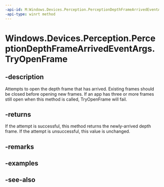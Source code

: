 ----api-id: M:Windows.Devices.Perception.PerceptionDepthFrameArrivedEventArgs.TryOpenFrame
-api-type: winrt method
---<!-- Method syntaxpublic Windows.Devices.Perception.PerceptionDepthFrame TryOpenFrame()--># Windows.Devices.Perception.PerceptionDepthFrameArrivedEventArgs.TryOpenFrame## -descriptionAttempts to open the depth frame that has arrived. Existing frames should be closed before opening new frames. If an app has three or more frames still open when this method is called, TryOpenFrame will fail.## -returnsIf the attempt is successful, this method returns the newly-arrived depth frame. If the attempt is unsuccessful, this value is unchanged.## -remarks## -examples## -see-also